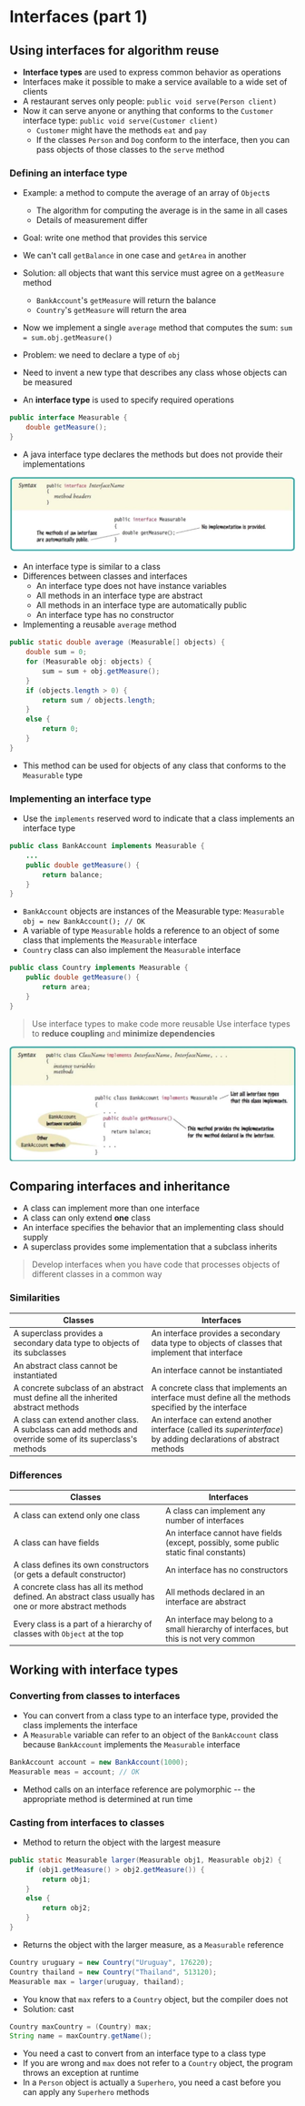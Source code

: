# Interfaces (part 1)

## Using interfaces for algorithm reuse

- **Interface types** are used to express common behavior as operations
- Interfaces make it possible to make a service available to a wide set of clients
- A restaurant serves only people: `public void serve(Person client)`
- Now it can serve anyone or anything that conforms to the `Customer` interface type: `public void serve(Customer client)`
	- `Customer` might have the methods `eat` and `pay`
	- If the classes `Person` and `Dog` conform to the interface, then you can pass objects of those classes to the `serve` method

### Defining an interface type

- Example: a method to compute the average of an array of `Object`s
	- The algorithm for computing the average is in the same in all cases
	- Details of measurement differ
- Goal: write one method that provides this service
- We can't call `getBalance` in one case and `getArea` in another
- Solution: all objects that want this service must agree on a `getMeasure` method
	- `BankAccount`'s `getMeasure` will return the balance
	- `Country`'s `getMeasure` will return the area
- Now we implement a single `average` method that computes the sum: `sum = sum.obj.getMeasure()`

- Problem: we need to declare a type of `obj`
- Need to invent a new type that describes any class whose objects can be measured
- An **interface type** is used to specify required operations

```Java
public interface Measurable {
	double getMeasure();
}
```

- A java interface type declares the methods but does not provide their implementations

![Syntax for Interfaces](./figures/interface-syntax.png)

- An interface type is similar to a class
- Differences between classes and interfaces
	- An interface type does not have instance variables
	- All methods in an interface type are abstract
	- All methods in an interface type are automatically public
	- An interface type has no constructor
- Implementing a reusable `average` method

```Java
public static double average (Measurable[] objects) {
	double sum = 0;
	for (Measurable obj: objects) {
		sum = sum + obj.getMeasure();
	}
	if (objects.length > 0) {
		return sum / objects.length;
	}
	else {
		return 0;
	}
}
```

- This method can be used for objects of any class that conforms to the `Measurable` type

### Implementing an interface type

- Use the `implements` reserved word to indicate that a class implements an interface type

```Java
public class BankAccount implements Measurable {
	...
	public double getMeasure() {
		return balance;
	}
}
```

- `BankAccount` objects are instances of the Measurable type: `Measurable obj = new BankAccount(); // OK`
- A variable of type `Measurable` holds a reference to an object of some class that implements the `Measurable` interface
- `Country` class can also implement the `Measurable` interface

```Java
public class Country implements Measurable {
	public double getMeasure() {
		return area;
	}
}
```

> Use interface types to make code more reusable
> Use interface types to **reduce coupling** and **minimize dependencies**

![Implementing An Interface](./figures/interface-implementation.png)

## Comparing interfaces and inheritance

- A class can implement more than one interface
- A class can only extend **one** class
- An interface specifies the behavior that an implementing class should supply
- A superclass provides some implementation that a subclass inherits

> Develop interfaces when you have code that processes objects of different classes in a common way

### Similarities

| Classes | Interfaces |
| ------- | ---------- |
| A superclass provides a secondary data type to objects of its subclasses | An interface provides a secondary data type to objects of classes that implement that interface |
| An abstract class cannot be instantiated | An interface cannot be instantiated |
| A concrete subclass of an abstract must define all the inherited abstract methods | A concrete class that implements an interface must define all the methods specified by the interface |
| A class can extend another class. A subclass can add methods and override some of its superclass's methods | An interface can extend another interface (called its *superinterface*) by adding declarations of abstract methods |

### Differences

| Classes | Interfaces |
| ------- | ---------- |
| A class can extend only one class | A class can implement any number of interfaces |
| A class can have fields | An interface cannot have fields (except, possibly, some public static final constants) |
| A class defines its own constructors (or gets a default constructor) | An interface has no constructors |
| A concrete class has all its method defined. An abstract class usually has one or more abstract methods | All methods declared in an interface are abstract |
| Every class is a part of a hierarchy of classes with `Object` at the top | An interface may belong to a small hierarchy of interfaces, but this is not very common |

## Working with interface types

### Converting from classes to interfaces

- You can convert from a class type to an interface type, provided the class implements the interface
- A `Measurable` variable can refer to an object of the `BankAccount` class because `BankAccount` implements the `Measurable` interface

```Java
BankAccount account = new BankAccount(1000);
Measurable meas = account; // OK
```

- Method calls on an interface reference are polymorphic -- the appropriate method is determined at run time

### Casting from interfaces to classes

- Method to return the object with the largest measure

```Java
public static Measurable larger(Measurable obj1, Measurable obj2) {
	if (obj1.getMeasure() > obj2.getMeasure()) {
		return obj1;
	}
	else {
		return obj2;
	}
}
```

- Returns the object with the larger measure, as a `Measurable` reference

```Java
Country uruguary = new Country("Uruguay", 176220);
Country thailand = new Country("Thailand", 513120);
Measurable max = larger(uruguay, thailand);
```

- You know that `max` refers to a `Country` object, but the compiler does not
- Solution: cast

```Java
Country maxCountry = (Country) max;
String name = maxCountry.getName();
```

- You need a cast to convert from an interface type to a class type
- If you are wrong and `max` does not refer to a `Country` object, the program throws an exception at runtime
- In a `Person` object is actually a `Superhero`, you need a cast before you can apply any `Superhero` methods